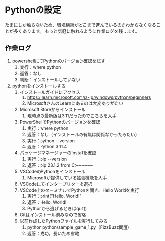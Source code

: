 # Pythonの設定
たまにしか触らないため、環境構築がどこまで進んでいるのかわからなくなることが多くあります。
もっと気軽に触れるように作業ログを残します。

## 作業ログ

1. powershellにてPythonのバージョン確認を試す
   1. 実行：where python
   2. 返答：なし
   3. 判断：インストールしていない
2. pythonをインストールする
   1. インストールガイドにアクセス
      1. https://learn.microsoft.com/ja-jp/windows/python/beginners
      2. MicrosoftさんのLearnにあるのは大変ありがたい
   2. Microsoft Storeからインストール
      1. 現時点の最新版は3.11だったのでこちらを入手
   3. PowerShellでPythonのバージョンを確認
      1. 実行：where python
      2. 返答：なし（インストールの有無は関係なかったみたい）
      3. 実行：python --version
      4. 返答：Python 3.11.4
   4. パッケージマネージャーのInstallを確認
      1. 実行：pip --version
      2. 返答：pip 23.1.2 from C:\~~~~~~
   5. VSCodeのPythonをインストール
      1. Microsoftが提供している拡張機能を入手
   6. VSCodeにてインタープリターを選択
   7. VSCode上のターミナルでPythonを開き、Hello Worldを実行
      1. 実行：print("Hello, World!")
      2. 返答：Hello, World!
      3. Pythonから逃げるときはquit()
   8. Gitはインストール済みなので省略
   9. 以前作成したPythonファイルを実行してみる
      1.  python python/sample_game_1.py（FizzBuzz問題）
      2.  返答：成功。長いため省略


